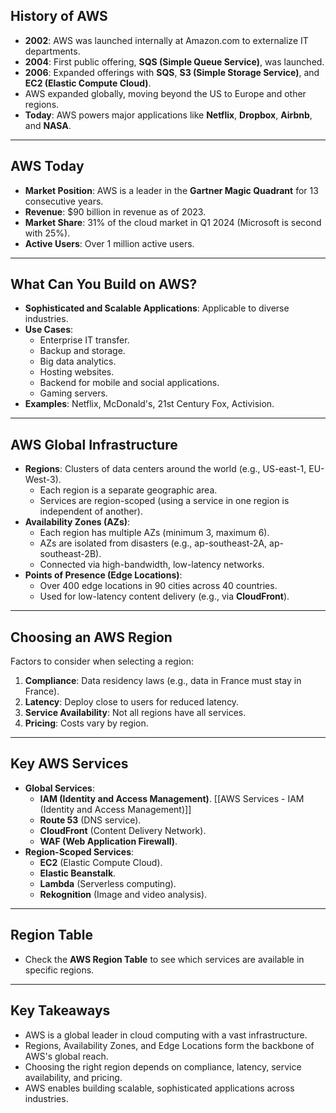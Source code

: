 ## **History of AWS**
- **2002**: AWS was launched internally at Amazon.com to externalize IT departments.
- **2004**: First public offering, **SQS (Simple Queue Service)**, was launched.
- **2006**: Expanded offerings with **SQS**, **S3 (Simple Storage Service)**, and **EC2 (Elastic Compute Cloud)**.
- AWS expanded globally, moving beyond the US to Europe and other regions.
- **Today**: AWS powers major applications like **Netflix**, **Dropbox**, **Airbnb**, and **NASA**.

---

## **AWS Today**
- **Market Position**: AWS is a leader in the **Gartner Magic Quadrant** for 13 consecutive years.
- **Revenue**: $90 billion in revenue as of 2023.
- **Market Share**: 31% of the cloud market in Q1 2024 (Microsoft is second with 25%).
- **Active Users**: Over 1 million active users.

---

## **What Can You Build on AWS?**
- **Sophisticated and Scalable Applications**: Applicable to diverse industries.
- **Use Cases**:
  - Enterprise IT transfer.
  - Backup and storage.
  - Big data analytics.
  - Hosting websites.
  - Backend for mobile and social applications.
  - Gaming servers.
- **Examples**: Netflix, McDonald's, 21st Century Fox, Activision.

---

## **AWS Global Infrastructure**
- **Regions**: Clusters of data centers around the world (e.g., US-east-1, EU-West-3).
  - Each region is a separate geographic area.
  - Services are region-scoped (using a service in one region is independent of another).
- **Availability Zones (AZs)**:
  - Each region has multiple AZs (minimum 3, maximum 6).
  - AZs are isolated from disasters (e.g., ap-southeast-2A, ap-southeast-2B).
  - Connected via high-bandwidth, low-latency networks.
- **Points of Presence (Edge Locations)**:
  - Over 400 edge locations in 90 cities across 40 countries.
  - Used for low-latency content delivery (e.g., via **CloudFront**).

---

## **Choosing an AWS Region**
Factors to consider when selecting a region:
1. **Compliance**: Data residency laws (e.g., data in France must stay in France).
2. **Latency**: Deploy close to users for reduced latency.
3. **Service Availability**: Not all regions have all services.
4. **Pricing**: Costs vary by region.

---

## **Key AWS Services**
- **Global Services**:
  - **IAM (Identity and Access Management)**. [[AWS Services - IAM (Identity and Access Management)]]
  - **Route 53** (DNS service).
  - **CloudFront** (Content Delivery Network).
  - **WAF (Web Application Firewall)**.
- **Region-Scoped Services**:
  - **EC2** (Elastic Compute Cloud).
  - **Elastic Beanstalk**.
  - **Lambda** (Serverless computing).
  - **Rekognition** (Image and video analysis).

---

## **Region Table**
- Check the **AWS Region Table** to see which services are available in specific regions.

---

## **Key Takeaways**
- AWS is a global leader in cloud computing with a vast infrastructure.
- Regions, Availability Zones, and Edge Locations form the backbone of AWS's global reach.
- Choosing the right region depends on compliance, latency, service availability, and pricing.
- AWS enables building scalable, sophisticated applications across industries.